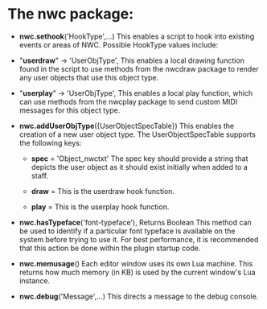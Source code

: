 # **The nwc package:**

- **nwc.sethook**('HookType',...)
This enables a script to hook into existing events or areas of NWC. Possible HookType values include:


- "**userdraw**" -> 'UserObjType', <Lua-function>
This enables a local drawing function found in the script to use methods from the nwcdraw package to render any user objects that use this object type.

- "**userplay**" -> 'UserObjType', <Lua-function>
This enables a local play function, which can use methods from the nwcplay package to send custom MIDI messages for this object type.

- **nwc.addUserObjType**({UserObjectSpecTable})
This enables the creation of a new user object type. The UserObjectSpecTable supports the following keys:

  - **spec** = 'Object_nwctxt'
  The spec key should provide a string that depicts the user object as it should exist initially when added to a staff.
  
  - **draw** = <Lua-function>
  This is the userdraw hook function.
  
  - **play** = <Lua-function>
  This is the userplay hook function.

- **nwc.hasTypeface**('font-typeface'), Returns Boolean
This method can be used to identify if a particular font typeface is available on the system before trying to use it. For best performance, it is recommended that this action be done within the plugin startup code.

- **nwc.memusage**()
Each editor window uses its own Lua machine. This returns how much memory (in KB) is used by the current window's Lua instance.

- **nwc.debug**('Message',...)
This directs a message to the debug console.

